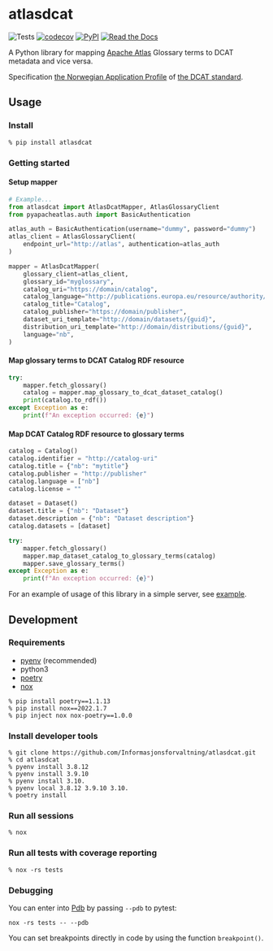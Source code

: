 # atlasdcat

![Tests](https://github.com/Informasjonsforvaltning/atlasdcat/workflows/Tests/badge.svg)
[![codecov](https://codecov.io/gh/Informasjonsforvaltning/atlasdcat/branch/main/graph/badge.svg?token=H4pXcHr8KK)](https://codecov.io/gh/Informasjonsforvaltning/atlasdcat)
[![PyPI](https://img.shields.io/pypi/v/atlasdcat.svg)](https://pypi.org/project/atlasdcat/)
[![Read the Docs](https://readthedocs.org/projects/atlasdcat/badge/)](https://atlasdcat.readthedocs.io/)

A Python library for mapping [Apache Atlas](https://atlas.apache.org/) Glossary terms to DCAT metadata and vice versa.

Specification [the Norwegian Application Profile](https://data.norge.no/specification/dcat-ap-no) of [the DCAT standard](https://www.w3.org/TR/vocab-dcat-2/).

## Usage

### Install

```Shell
% pip install atlasdcat
```

### Getting started

#### Setup mapper

```Python
# Example...
from atlasdcat import AtlasDcatMapper, AtlasGlossaryClient
from pyapacheatlas.auth import BasicAuthentication

atlas_auth = BasicAuthentication(username="dummy", password="dummy")
atlas_client = AtlasGlossaryClient(
    endpoint_url="http://atlas", authentication=atlas_auth
)

mapper = AtlasDcatMapper(
    glossary_client=atlas_client,
    glossary_id="myglossary",
    catalog_uri="https://domain/catalog",
    catalog_language="http://publications.europa.eu/resource/authority/language/NOB",
    catalog_title="Catalog",
    catalog_publisher="https://domain/publisher",
    dataset_uri_template="http://domain/datasets/{guid}",
    distribution_uri_template="http://domain/distributions/{guid}",
    language="nb",
)
```
#### Map glossary terms to DCAT Catalog RDF resource
```Python
try:
    mapper.fetch_glossary()
    catalog = mapper.map_glossary_to_dcat_dataset_catalog()
    print(catalog.to_rdf())
except Exception as e:
    print(f"An exception occurred: {e}")
```
#### Map DCAT Catalog RDF resource to glossary terms
```Python
catalog = Catalog()
catalog.identifier = "http://catalog-uri"
catalog.title = {"nb": "mytitle"}
catalog.publisher = "http://publisher"
catalog.language = ["nb"]
catalog.license = ""

dataset = Dataset()
dataset.title = {"nb": "Dataset"}
dataset.description = {"nb": "Dataset description"}
catalog.datasets = [dataset]

try:
    mapper.fetch_glossary()
    mapper.map_dataset_catalog_to_glossary_terms(catalog)
    mapper.save_glossary_terms()
except Exception as e:
    print(f"An exception occurred: {e}")
```

For an example of usage of this library in a simple server, see [example](./example/README.md).

## Development

### Requirements

- [pyenv](https://github.com/pyenv/pyenv) (recommended)
- python3
- [poetry](https://python-poetry.org/)
- [nox](https://nox.thea.codes/en/stable/)

```Shell
% pip install poetry==1.1.13
% pip install nox==2022.1.7
% pip inject nox nox-poetry==1.0.0
```

### Install developer tools

```Shell
% git clone https://github.com/Informasjonsforvaltning/atlasdcat.git
% cd atlasdcat
% pyenv install 3.8.12
% pyenv install 3.9.10
% pyenv install 3.10.
% pyenv local 3.8.12 3.9.10 3.10.
% poetry install
```

### Run all sessions

```Shell
% nox
```

### Run all tests with coverage reporting

```Shell
% nox -rs tests
```

### Debugging

You can enter into [Pdb](https://docs.python.org/3/library/pdb.html) by passing `--pdb` to pytest:

```Shell
nox -rs tests -- --pdb
```

You can set breakpoints directly in code by using the function `breakpoint()`.
